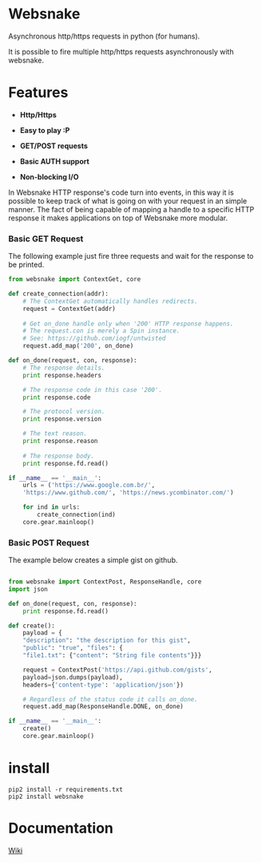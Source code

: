 # Websnake

Asynchronous http/https requests in python (for humans).

It is possible to fire multiple http/https requests asynchronously with websnake. 

# Features

- **Http/Https**

- **Easy to play :P**

- **GET/POST requests**

- **Basic AUTH support**

- **Non-blocking I/O**

In Websnake HTTP response's code turn into events, in this way it is possible to keep track of what is going
on with your request in an simple manner. The fact of being capable of mapping a handle to a specific
HTTP response it makes applications on top of Websnake more modular.

### Basic GET Request

The following example just fire three requests and wait for the response to be printed.

~~~python
from websnake import ContextGet, core

def create_connection(addr):
    # The ContextGet automatically handles redirects.
    request = ContextGet(addr)
    
    # Get on_done handle only when '200' HTTP response happens.
    # The request.con is merely a Spin instance.
    # See: https://github.com/iogf/untwisted
    request.add_map('200', on_done)

def on_done(request, con, response):
    # The response details.
    print response.headers

    # The response code in this case '200'.
    print response.code

    # The protocol version.
    print response.version

    # The text reason.
    print response.reason 
    
    # The response body.
    print response.fd.read()

if __name__ == '__main__':
    urls = ('https://www.google.com.br/', 
    'https://www.github.com/', 'https://news.ycombinator.com/')

    for ind in urls:
        create_connection(ind)
    core.gear.mainloop()

~~~

### Basic POST Request

The example below creates a simple gist on github.

~~~python

from websnake import ContextPost, ResponseHandle, core
import json

def on_done(request, con, response):
    print response.fd.read()

def create():
    payload = {
    "description": "the description for this gist",
    "public": "true", "files": {
    "file1.txt": {"content": "String file contents"}}}

    request = ContextPost('https://api.github.com/gists',      
    payload=json.dumps(payload), 
    headers={'content-type': 'application/json'})

    # Regardless of the status code it calls on_done.
    request.add_map(ResponseHandle.DONE, on_done)

if __name__ == '__main__':
    create()
    core.gear.mainloop()

~~~

# install

~~~
pip2 install -r requirements.txt
pip2 install websnake
~~~

# Documentation


[Wiki](https://github.com/iogf/websnake/wiki)





